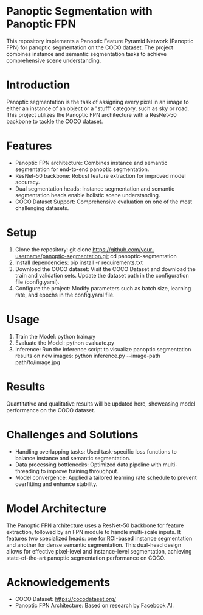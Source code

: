 # Panoptic Segmentation with Panoptic FPN

This repository implements a Panoptic Feature Pyramid Network (Panoptic FPN) for panoptic segmentation on the COCO dataset. The project combines instance and semantic segmentation tasks to achieve comprehensive scene understanding.

# Introduction
Panoptic segmentation is the task of assigning every pixel in an image to either an instance of an object or a "stuff" category, such as sky or road. This project utilizes the Panoptic FPN architecture with a ResNet-50 backbone to tackle the COCO dataset.

# Features
- Panoptic FPN architecture: Combines instance and semantic segmentation for end-to-end panoptic segmentation.
- ResNet-50 backbone: Robust feature extraction for improved model accuracy.
- Dual segmentation heads: Instance segmentation and semantic segmentation heads enable holistic scene understanding.
- COCO Dataset Support: Comprehensive evaluation on one of the most challenging datasets.

# Setup
1. Clone the repository: git clone https://github.com/your-username/panoptic-segmentation.git
cd panoptic-segmentation
2. Install dependencies: pip install -r requirements.txt
3. Download the COCO dataset: Visit the COCO Dataset and download the train and validation sets. Update the dataset path in the configuration file (config.yaml).
4. Configure the project: Modify parameters such as batch size, learning rate, and epochs in the config.yaml file.

# Usage
1. Train the Model: python train.py
2. Evaluate the Model: python evaluate.py
3. Inference: Run the inference script to visualize panoptic segmentation results on new images: python inference.py --image-path path/to/image.jpg

# Results
Quantitative and qualitative results will be updated here, showcasing model performance on the COCO dataset.

# Challenges and Solutions
- Handling overlapping tasks: Used task-specific loss functions to balance instance and semantic segmentation.
- Data processing bottlenecks: Optimized data pipeline with multi-threading to improve training throughput.
- Model convergence: Applied a tailored learning rate schedule to prevent overfitting and enhance stability.

# Model Architecture
The Panoptic FPN architecture uses a ResNet-50 backbone for feature extraction, followed by an FPN module to handle multi-scale inputs. It features two specialized heads: one for ROI-based instance segmentation and another for dense semantic segmentation. This dual-head design allows for effective pixel-level and instance-level segmentation, achieving state-of-the-art panoptic segmentation performance on COCO.

# Acknowledgements
- COCO Dataset: https://cocodataset.org/
- Panoptic FPN Architecture: Based on research by Facebook AI.
